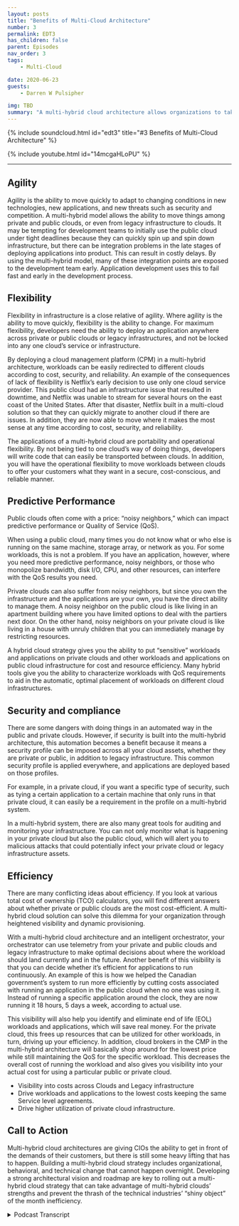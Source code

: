 ```yaml
---
layout: posts
title: "Benefits of Multi-Cloud Architecture"
number: 3
permalink: EDT3
has_children: false
parent: Episodes
nav_order: 3
tags:
    - Multi-Cloud

date: 2020-06-23
guests:
    - Darren W Pulsipher

img: TBD
summary: "A multi-hybrid cloud architecture allows organizations to take advantage of the benefits of both private and public clouds, optimizing resources and cost efficiency. This model has five main advantages: agility, flexibility, predictive performance, security and compliance, and efficiency."
---
```


{% include soundcloud.html id="edt3" title="#3 Benefits of Multi-Cloud Architecture" %}

{% include youtube.html id="14mcgaHLoPU" %}

---


## Agility

Agility is the ability to move quickly to adapt to changing conditions in new technologies, new applications, and new threats such as security and competition. A multi-hybrid model allows the ability to move things among private and public clouds, or even from legacy infrastructure to clouds. It may be tempting for development teams to initially use the public cloud under tight deadlines because they can quickly spin up and spin down infrastructure, but there can be integration problems in the late stages of deploying applications into product. This can result in costly delays. By using the multi-hybrid model, many of these integration points are exposed to the development team early. Application development uses this to fail fast and early in the development process.

## Flexibility

Flexibility in infrastructure is a close relative of agility. Where agility is the ability to move quickly, flexibility is the ability to change. For maximum flexibility, developers need the ability to deploy an application anywhere across private or public clouds or legacy infrastructures, and not be locked into any one cloud’s service or infrastructure.

By deploying a cloud management platform (CPM) in a multi-hybrid architecture, workloads can be easily redirected to different clouds according to cost, security, and reliability.
An example of the consequences of lack of flexibility is Netflix’s early decision to use only one cloud service provider. This public cloud had an infrastructure issue that resulted in downtime, and Netflix was unable to stream for several hours on the east coast of the United States. After that disaster, Netflix built in a multi-cloud solution so that they can quickly migrate to another cloud if there are issues. In addition, they are now able to move where it makes the most sense at any time according to cost, security, and reliability.

The applications of a multi-hybrid cloud are portability and operational flexibility. By not being tied to one cloud’s way of doing things, developers will write code that can easily be transported between clouds. In addition, you will have the operational flexibility to move workloads between clouds to offer your customers what they want in a secure, cost-conscious, and reliable manner.

## Predictive Performance

Public clouds often come with a price: “noisy neighbors,” which can impact predictive performance or Quality of Service (QoS).

When using a public cloud, many times you do not know what or who else is running on the same machine, storage array, or network as you. For some workloads, this is not a problem. If you have an application, however, where you need more predictive performance, noisy neighbors, or those who monopolize bandwidth, disk I/O, CPU, and other resources, can interfere with the QoS results you need.

Private clouds can also suffer from noisy neighbors, but since you own the infrastructure and the applications are your own, you have the direct ability to manage them. A noisy neighbor on the public cloud is like living in an apartment building where you have limited options to deal with the partiers next door. On the other hand, noisy neighbors on your private cloud is like living in a house with unruly children that you can immediately manage by restricting resources.

A hybrid cloud strategy gives you the ability to put “sensitive” workloads and applications on private clouds and other workloads and applications on public cloud infrastructure for cost and resource efficiency. Many hybrid tools give you the ability to characterize workloads with QoS requirements to aid in the automatic, optimal placement of workloads on different cloud infrastructures.

## Security and compliance

There are some dangers with doing things in an automated way in the public and private clouds. However, if security is built into the multi-hybrid architecture, this automation becomes a benefit because it means a security profile can be imposed across all your cloud assets, whether they are private or public, in addition to legacy infrastructure. This common security profile is applied everywhere, and applications are deployed based on those profiles.

For example, in a private cloud, if you want a specific type of security, such as tying a certain application to a certain machine that only runs in that private cloud, it can easily be a requirement in the profile on a multi-hybrid system.

In a multi-hybrid system, there are also many great tools for auditing and monitoring your infrastructure. You can not only monitor what is happening in your private cloud but also the public cloud, which will alert you to malicious attacks that could potentially infect your private cloud or legacy infrastructure assets.

## Efficiency

There are many conflicting ideas about efficiency. If you look at various total cost of ownership (TCO) calculators, you will find different answers about whether private or public clouds are the most cost-efficient. A multi-hybrid cloud solution can solve this dilemma for your organization through heightened visibility and dynamic provisioning.

With a multi-hybrid cloud architecture and an intelligent orchestrator, your orchestrator can use telemetry from your private and public clouds and legacy infrastructure to make optimal decisions about where the workload should land currently and in the future. Another benefit of this visibility is that you can decide whether it’s efficient for applications to run continuously. An example of this is how we helped the Canadian government’s system to run more efficiently by cutting costs associated with running an application in the public cloud when no one was using it. Instead of running a specific application around the clock, they are now running it 18 hours, 5 days a week, according to actual use.

This visibility will also help you identify and eliminate end of life (EOL) workloads and applications, which will save real money. For the private cloud, this frees up resources that can be utilized for other workloads, in turn, driving up your efficiency. In addition, cloud brokers in the CMP in the multi-hybrid architecture will basically shop around for the lowest price while still maintaining the QoS for the specific workload. This decreases the overall cost of running the workload and also gives you visibility into your actual cost for using a particular public or private cloud.
* Visibility into costs across Clouds and Legacy infrastructure
* Drive workloads and applications to the lowest costs keeping the same Service level agreements.
* Drive higher utilization of private cloud infrastructure.

## Call to Action

Multi-hybrid cloud architectures are giving CIOs the ability to get in front of the demands of their customers, but there is still some heavy lifting that has to happen. Building a multi-hybrid cloud strategy includes organizational, behavioral, and technical change that cannot happen overnight.  Developing a strong architectural vision and roadmap are key to rolling out a multi-hybrid cloud strategy that can take advantage of multi-hybrid clouds’ strengths and prevent the thrash of the technical industries’ “shiny object” of the month inefficiency.


<details>
<summary> Podcast Transcript </summary>

<p></p>

</details>
